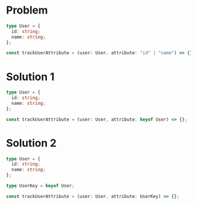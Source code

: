 # Problem

```ts twoslash
type User = {
  id: string;
  name: string;
};

const trackUserAttribute = (user: User, attribute: "id" | "name") => {};
```

# Solution 1

```ts twoslash
type User = {
  id: string;
  name: string;
};

const trackUserAttribute = (user: User, attribute: keyof User) => {};
```

# Solution 2

```ts twoslash
type User = {
  id: string;
  name: string;
};

type UserKey = keyof User;

const trackUserAttribute = (user: User, attribute: UserKey) => {};
```
